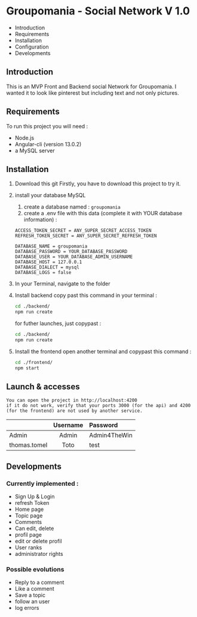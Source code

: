 
# Groupomania - Social Network V 1.0
* Introduction
* Requirements
* Installation
* Configuration
* Developments

## Introduction
This is an MVP Front and Backend social Network for Groupomania. I wanted it to look like pinterest but including text and not only pictures.

## Requirements
To run this project you will need :

* Node.js
* Angular-cli (version 13.0.2)
* a MySQL server

## Installation
1. Download this git
Firstly, you have to download this project to try it.

2. install your database MySQL
    1. create a database named : `groupomania`
    2. create a .env file with this data (complete it with YOUR database information) :
    ```
    ACCESS_TOKEN_SECRET = ANY_SUPER_SECRET_ACCESS_TOKEN
    REFRESH_TOKEN_SECRET = ANY_SUPER_SECRET_REFRESH_TOKEN

    DATABASE_NAME = groupomania
    DATABASE_PASSWORD = YOUR_DATABASE_PASSWORD
    DATABASE_USER = YOUR_DATABASE_ADMIN_USERNAME
    DATABASE_HOST = 127.0.0.1
    DATABASE_DIALECT = mysql
    DATABASE_LOGS = false
    ```

2. In your Terminal, navigate to the folder

3. Install backend
    copy past this command in your terminal :
    ```bash
    cd ./backend/
    npm run create
    ```

    for futher launches, just copypast :
    ```bash
    cd ./backend/
    npm run create
    ```

4. Install the frontend
    open another terminal and copypast this command :
    ```bash
    cd ./frontend/
    npm start
    ```

## Launch & accesses
    You can open the project in http://localhost:4200
    if it do not work, verify that your ports 3000 (for the api) and 4200 (for the frontend) are not used by another service.

| | Username | Password |
| - | :-----------: | :--------------------------- |
| Admin | Admin | Admin4TheWin |
| thomas.tomel | Toto | test|

## Developments
### Currently implemented :
* Sign Up & Login
* refresh Token
* Home page
* Topic page
* Comments
* Can edit, delete
* profil page
* edit or delete profil
* User ranks
* administrator rights
### Possible evolutions
* Reply to a comment
* Like a comment
* Save a topic
* follow an user
* log errors